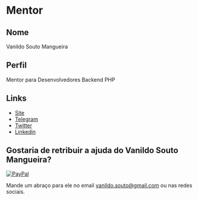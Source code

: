 # Mentor

## Nome

Vanildo Souto Mangueira

## Perfil

Mentor para Desenvolvedores  Backend PHP

## Links

* [Site](http://blog.toneladas.com.br)
* [Telegram](https://t.me/vanildo_souto)
* [Twitter](https://twitter.com/vanildo_souto)
* [Linkedin](https://br.linkedin.com/in/vanildosouto)

## Gostaria de retribuir a ajuda do Vanildo Souto Mangueira?

[![PayPal](https://www.paypalobjects.com/pt_BR/i/btn/btn_donate_LG.gif)](https://www.paypal.com/cgi-bin/webscr?cmd=_donations&business=9LJ6WGLBDQKGJ&lc=BR&item_name=Vanildo&currency_code=BRL&bn=PP-DonationsBF:btn_donate_SM.gif:NonHosted)

Mande um abraço para ele no email vanildo.souto@gmail.com ou nas redes sociais.
